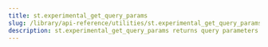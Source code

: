 ```yaml
---
title: st.experimental_get_query_params
slug: /library/api-reference/utilities/st.experimental_get_query_params
description: st.experimental_get_query_params returns query parameters currently showing in the browser's URL bar.
---
```


<Autofunction function="streamlit.experimental_get_query_params" />
